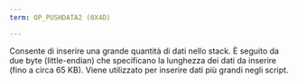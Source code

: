 ```yaml
---
term: OP_PUSHDATA2 (0X4D)

---
```

Consente di inserire una grande quantità di dati nello stack. È seguito da due byte (little-endian) che specificano la lunghezza dei dati da inserire (fino a circa 65 KB). Viene utilizzato per inserire dati più grandi negli script.